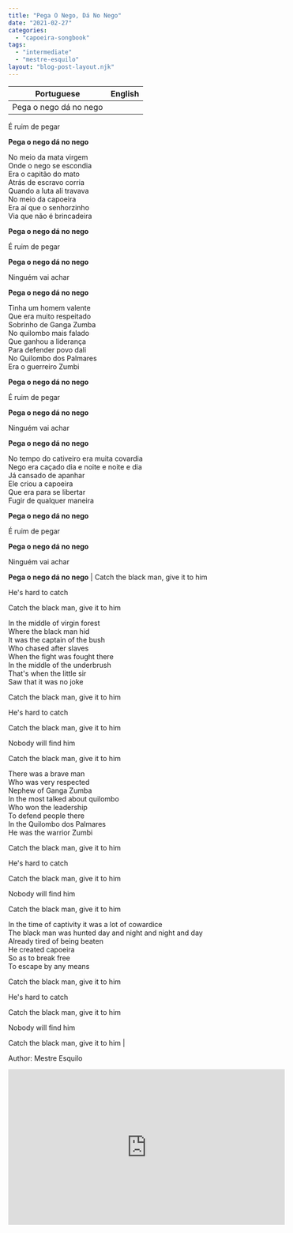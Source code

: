 ```yaml
---
title: "Pega O Nego, Dá No Nego"
date: "2021-02-27"
categories: 
  - "capoeira-songbook"
tags: 
  - "intermediate"
  - "mestre-esquilo"
layout: "blog-post-layout.njk"
---
```


| Portuguese | English |
| --- | --- |
| Pega o nego dá no nego  
  
É ruim de pegar  
  
**Pega o nego dá no nego**  
  
No meio da mata virgem  
Onde o nego se escondia  
Era o capitão do mato  
Atrás de escravo corria  
Quando a luta ali travava  
No meio da capoeira  
Era aí que o senhorzinho  
Via que não é brincadeira  
  
**Pega o nego dá no nego**  
  
É ruim de pegar  
  
**Pega o nego dá no nego**  
  
Ninguém vai achar  
  
**Pega o nego dá no nego**  
  
Tinha um homem valente  
Que era muito respeitado  
Sobrinho de Ganga Zumba  
No quilombo mais falado  
Que ganhou a liderança  
Para defender povo dali  
No Quilombo dos Palmares  
Era o guerreiro Zumbi  
  
**Pega o nego dá no nego**  
  
É ruim de pegar  
  
**Pega o nego dá no nego**  
  
Ninguém vai achar  
  
**Pega o nego dá no nego**  
  
No tempo do cativeiro era muita covardia  
Nego era caçado dia e noite e noite e dia  
Já cansado de apanhar  
Ele criou a capoeira  
Que era para se libertar  
Fugir de qualquer maneira  
  
**Pega o nego dá no nego**  
  
É ruim de pegar  
  
**Pega o nego dá no nego**  
  
Ninguém vai achar  
  
**Pega o nego dá no nego** | Catch the black man, give it to him  
  
He's hard to catch  
  
Catch the black man, give it to him  
  
In the middle of virgin forest  
Where the black man hid  
It was the captain of the bush  
Who chased after slaves  
When the fight was fought there  
In the middle of the underbrush  
That's when the little sir  
Saw that it was no joke  
  
Catch the black man, give it to him  
  
He's hard to catch  
  
Catch the black man, give it to him  
  
Nobody will find him  
  
Catch the black man, give it to him  
  
There was a brave man  
Who was very respected  
Nephew of Ganga Zumba  
In the most talked about quilombo  
Who won the leadership  
To defend people there  
In the Quilombo dos Palmares  
He was the warrior Zumbi  
  
Catch the black man, give it to him  
  
He's hard to catch  
  
Catch the black man, give it to him  
  
Nobody will find him  
  
Catch the black man, give it to him  
  
In the time of captivity it was a lot of cowardice  
The black man was hunted day and night and night and day  
Already tired of being beaten  
He created capoeira  
So as to break free  
To escape by any means  
  
Catch the black man, give it to him  
  
He's hard to catch  
  
Catch the black man, give it to him  
  
Nobody will find him  
  
Catch the black man, give it to him |

<figcaption>

Author: Mestre Esquilo

</figcaption>

<iframe width="560" height="315" src="https://www.youtube.com/embed/GLGrPLLjiV4" title="YouTube video player" frameborder="0" allow="accelerometer; autoplay; clipboard-write; encrypted-media; gyroscope; picture-in-picture" allowfullscreen></iframe>
